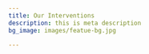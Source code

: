 ```yaml
---
title: Our Interventions
description: this is meta description
bg_image: images/featue-bg.jpg

---
```

